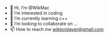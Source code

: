 - 👋 Hi, I’m @WikMac
- 👀 I’m interested in coding 
- 🌱 I’m currently learning c++
- 💞️ I’m looking to collaborate on ...
- 📫 How to reach me wiktorplayer@gmail.com

<!---
WikMac/WikMac is a ✨ special ✨ repository because its `README.md` (this file) appears on your GitHub profile.
You can click the Preview link to take a look at your changes.
--->
